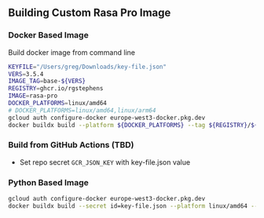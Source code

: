 ## Building Custom Rasa Pro Image

### Docker Based Image

Build docker image from command line

```sh
KEYFILE="/Users/greg/Downloads/key-file.json"
VERS=3.5.4
IMAGE_TAG=base-${VERS}
REGISTRY=ghcr.io/rgstephens
IMAGE=rasa-pro
DOCKER_PLATFORMS=linux/amd64
# DOCKER_PLATFORMS=linux/amd64,linux/arm64
gcloud auth configure-docker europe-west3-docker.pkg.dev
docker buildx build --platform ${DOCKER_PLATFORMS} --tag ${REGISTRY}/${IMAGE}:${VERS} --build-arg VERS=${VERS} . --progress=plain
```

### Build from GitHub Actions (TBD)

- Set repo secret `GCR_JSON_KEY` with key-file.json value



### Python Based Image

```sh
gcloud auth configure-docker europe-west3-docker.pkg.dev
docker buildx build --secret id=key-file.json --platform linux/amd64 --tag stephens/rasa-pro:3.5.3 . --progress=plain
```
